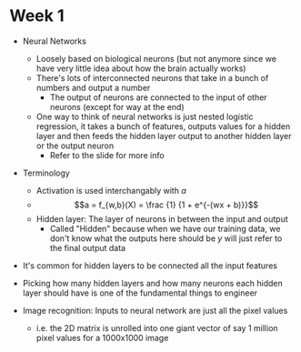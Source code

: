 # Week 1

- Neural Networks
  - Loosely based on biological neurons (but not anymore since we have very little idea about how the brain actually works)
  - There's lots of interconnected neurons that take in a bunch of numbers and output a number
    - The output of neurons are connected to the input of other neurons (except for way at the end)
  - One way to think of neural networks is just nested logistic regression, it takes a bunch of features, outputs values for a hidden layer and then feeds the hidden layer output to another hidden layer or the output neuron
    - Refer to the slide for more info
- Terminology
  - Activation is used interchangably with $a$
  - $$a = f_{w,b}(X) = \frac {1} {1 + e^{-(wx + b)}}$$
  - Hidden layer: The layer of neurons in between the input and output
    - Called "Hidden" because when we have our training data, we don't know what the outputs here should be $y$ will just refer to the final output data

- It's common for hidden layers to be connected all the input features
- Picking how many hidden layers and how many neurons each hidden layer should have is one of the fundamental things to engineer
- Image recognition: Inputs to neural network are just all the pixel values
  - i.e. the 2D matrix is unrolled into one giant vector of say 1 million pixel values for a 1000x1000 image
